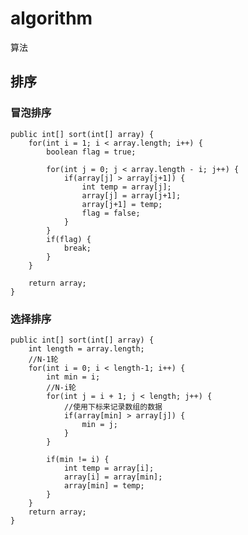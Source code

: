 # algorithm
算法


## 排序

### 冒泡排序

	public int[] sort(int[] array) {
		for(int i = 1; i < array.length; i++) {
			boolean flag = true;
			
			for(int j = 0; j < array.length - i; j++) {
				if(array[j] > array[j+1]) {
					int temp = array[j];
					array[j] = array[j+1];
					array[j+1] = temp;
					flag = false;
				}
			}
			if(flag) {
				break;
			}
		}
		
		return array;
	}
	

### 选择排序

	public int[] sort(int[] array) {
		int length = array.length;
		//N-1轮
		for(int i = 0; i < length-1; i++) {
			int min = i;
			//N-i轮
			for(int j = i + 1; j < length; j++) {
				//使用下标来记录数组的数据
				if(array[min] > array[j]) {
					min = j;
				}
			}
			
			if(min != i) {
				int temp = array[i];
				array[i] = array[min];
				array[min] = temp;
			}
		}
		return array;
	}
  
  
